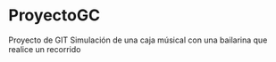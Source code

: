 # ProyectoGC
Proyecto de GIT
Simulación de una caja músical con una bailarina que realice un recorrido
